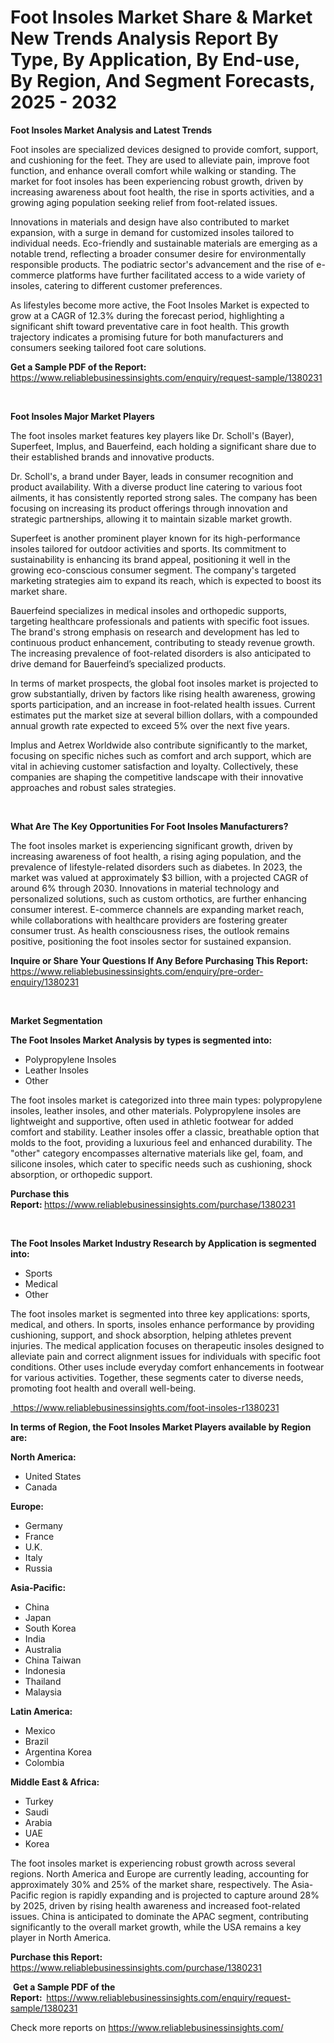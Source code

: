 <p><h1>Foot Insoles Market Share & Market New Trends Analysis Report By Type, By Application, By End-use, By Region, And Segment Forecasts, 2025 - 2032</h1></p><p><strong>Foot Insoles Market Analysis and Latest Trends</strong></p>
<p><p>Foot insoles are specialized devices designed to provide comfort, support, and cushioning for the feet. They are used to alleviate pain, improve foot function, and enhance overall comfort while walking or standing. The market for foot insoles has been experiencing robust growth, driven by increasing awareness about foot health, the rise in sports activities, and a growing aging population seeking relief from foot-related issues.</p><p>Innovations in materials and design have also contributed to market expansion, with a surge in demand for customized insoles tailored to individual needs. Eco-friendly and sustainable materials are emerging as a notable trend, reflecting a broader consumer desire for environmentally responsible products. The podiatric sector's advancement and the rise of e-commerce platforms have further facilitated access to a wide variety of insoles, catering to different customer preferences.</p><p>As lifestyles become more active, the Foot Insoles Market is expected to grow at a CAGR of 12.3% during the forecast period, highlighting a significant shift toward preventative care in foot health. This growth trajectory indicates a promising future for both manufacturers and consumers seeking tailored foot care solutions.</p></p>
<p><strong>Get a Sample PDF of the Report:&nbsp;</strong> <a href="https://www.reliablebusinessinsights.com/enquiry/request-sample/1380231?utm_campaign=3113&utm_medium=2&utm_source=Github&utm_content=ia&utm_term=05042025&utm_id=foot-insoles">https://www.reliablebusinessinsights.com/enquiry/request-sample/1380231</a></p>
<p>&nbsp;</p>
<p><strong>Foot Insoles Major Market Players</strong></p>
<p><p>The foot insoles market features key players like Dr. Scholl's (Bayer), Superfeet, Implus, and Bauerfeind, each holding a significant share due to their established brands and innovative products. </p><p>Dr. Scholl's, a brand under Bayer, leads in consumer recognition and product availability. With a diverse product line catering to various foot ailments, it has consistently reported strong sales. The company has been focusing on increasing its product offerings through innovation and strategic partnerships, allowing it to maintain sizable market growth. </p><p>Superfeet is another prominent player known for its high-performance insoles tailored for outdoor activities and sports. Its commitment to sustainability is enhancing its brand appeal, positioning it well in the growing eco-conscious consumer segment. The company's targeted marketing strategies aim to expand its reach, which is expected to boost its market share.</p><p>Bauerfeind specializes in medical insoles and orthopedic supports, targeting healthcare professionals and patients with specific foot issues. The brand's strong emphasis on research and development has led to continuous product enhancement, contributing to steady revenue growth. The increasing prevalence of foot-related disorders is also anticipated to drive demand for Bauerfeind’s specialized products.</p><p>In terms of market prospects, the global foot insoles market is projected to grow substantially, driven by factors like rising health awareness, growing sports participation, and an increase in foot-related health issues. Current estimates put the market size at several billion dollars, with a compounded annual growth rate expected to exceed 5% over the next five years.</p><p>Implus and Aetrex Worldwide also contribute significantly to the market, focusing on specific niches such as comfort and arch support, which are vital in achieving customer satisfaction and loyalty. Collectively, these companies are shaping the competitive landscape with their innovative approaches and robust sales strategies.</p></p>
<p>&nbsp;</p>
<p><strong>What Are The Key Opportunities For Foot Insoles Manufacturers?</strong></p>
<p><p>The foot insoles market is experiencing significant growth, driven by increasing awareness of foot health, a rising aging population, and the prevalence of lifestyle-related disorders such as diabetes. In 2023, the market was valued at approximately $3 billion, with a projected CAGR of around 6% through 2030. Innovations in material technology and personalized solutions, such as custom orthotics, are further enhancing consumer interest. E-commerce channels are expanding market reach, while collaborations with healthcare providers are fostering greater consumer trust. As health consciousness rises, the outlook remains positive, positioning the foot insoles sector for sustained expansion.</p></p>
<p><strong>Inquire or Share Your Questions If Any Before Purchasing This Report:</strong> <a href="https://www.reliablebusinessinsights.com/enquiry/pre-order-enquiry/1380231?utm_campaign=3113&utm_medium=2&utm_source=Github&utm_content=ia&utm_term=05042025&utm_id=foot-insoles">https://www.reliablebusinessinsights.com/enquiry/pre-order-enquiry/1380231</a></p>
<p>&nbsp;</p>
<p><strong>Market Segmentation</strong></p>
<p><strong>The Foot Insoles Market Analysis by types is segmented into:</strong></p>
<p><ul><li>Polypropylene Insoles</li><li>Leather Insoles</li><li>Other</li></ul></p>
<p><p>The foot insoles market is categorized into three main types: polypropylene insoles, leather insoles, and other materials. Polypropylene insoles are lightweight and supportive, often used in athletic footwear for added comfort and stability. Leather insoles offer a classic, breathable option that molds to the foot, providing a luxurious feel and enhanced durability. The "other" category encompasses alternative materials like gel, foam, and silicone insoles, which cater to specific needs such as cushioning, shock absorption, or orthopedic support.</p></p>
<p><strong>Purchase this Report:&nbsp;</strong><a href="https://www.reliablebusinessinsights.com/purchase/1380231?utm_campaign=3113&utm_medium=2&utm_source=Github&utm_content=ia&utm_term=05042025&utm_id=foot-insoles">https://www.reliablebusinessinsights.com/purchase/1380231</a></p>
<p>&nbsp;</p>
<p><strong>The Foot Insoles Market Industry Research by Application is segmented into:</strong></p>
<p><ul><li>Sports</li><li>Medical</li><li>Other</li></ul></p>
<p><p>The foot insoles market is segmented into three key applications: sports, medical, and others. In sports, insoles enhance performance by providing cushioning, support, and shock absorption, helping athletes prevent injuries. The medical application focuses on therapeutic insoles designed to alleviate pain and correct alignment issues for individuals with specific foot conditions. Other uses include everyday comfort enhancements in footwear for various activities. Together, these segments cater to diverse needs, promoting foot health and overall well-being.</p></p>
<p><a href="https://www.reliablebusinessinsights.com/foot-insoles-r1380231?utm_campaign=3113&utm_medium=2&utm_source=Github&utm_content=ia&utm_term=05042025&utm_id=foot-insoles">&nbsp;https://www.reliablebusinessinsights.com/foot-insoles-r1380231</a></p>
<p><strong>In terms of Region, the Foot Insoles Market Players available by Region are:</strong></p>
<p>
    <p> <strong> North America: </strong>
        <ul>
            <li>United States</li>
            <li>Canada</li>
        </ul>
        </p> 
    <p> <strong> Europe: </strong>
        <ul>
            <li>Germany</li>
            <li>France</li>
            <li>U.K.</li>
            <li>Italy</li>
            <li>Russia</li>
        </ul>
        </p> 
    <p> <strong> Asia-Pacific: </strong>
        <ul>
            <li>China</li>
            <li>Japan</li>
            <li>South Korea</li>
            <li>India</li>
            <li>Australia</li>
            <li>China Taiwan</li>
            <li>Indonesia</li>
            <li>Thailand</li>
            <li>Malaysia</li>
        </ul>
        </p> 
    <p> <strong> Latin America: </strong>
        <ul>
            <li>Mexico</li>
            <li>Brazil</li>
            <li>Argentina Korea</li>
            <li>Colombia</li>
        </ul>
        </p> 
    <p> <strong> Middle East & Africa: </strong>
        <ul>
            <li>Turkey</li>
            <li>Saudi</li>
            <li>Arabia</li>
            <li>UAE</li>
            <li>Korea</li>
        </ul>
    </p>
    </p>
<p><p>The foot insoles market is experiencing robust growth across several regions. North America and Europe are currently leading, accounting for approximately 30% and 25% of the market share, respectively. The Asia-Pacific region is rapidly expanding and is projected to capture around 28% by 2025, driven by rising health awareness and increased foot-related issues. China is anticipated to dominate the APAC segment, contributing significantly to the overall market growth, while the USA remains a key player in North America.</p></p>
<p><strong>Purchase this Report: </strong><a href="https://www.reliablebusinessinsights.com/purchase/1380231?utm_campaign=3113&utm_medium=2&utm_source=Github&utm_content=ia&utm_term=05042025&utm_id=foot-insoles">https://www.reliablebusinessinsights.com/purchase/1380231</a></p>
<p>&nbsp;<strong>Get a Sample PDF of the Report:&nbsp;&nbsp;</strong><a href="https://www.reliablebusinessinsights.com/enquiry/request-sample/1380231?utm_campaign=3113&utm_medium=2&utm_source=Github&utm_content=ia&utm_term=05042025&utm_id=foot-insoles">https://www.reliablebusinessinsights.com/enquiry/request-sample/1380231</a></p>
<p><strong></strong></p>
<p>Check more reports on <a href="https://www.reliablebusinessinsights.com/?utm_campaign=3113&utm_medium=2&utm_source=Github&utm_content=ia&utm_term=05042025&utm_id=foot-insoles">https://www.reliablebusinessinsights.com/</a></p>